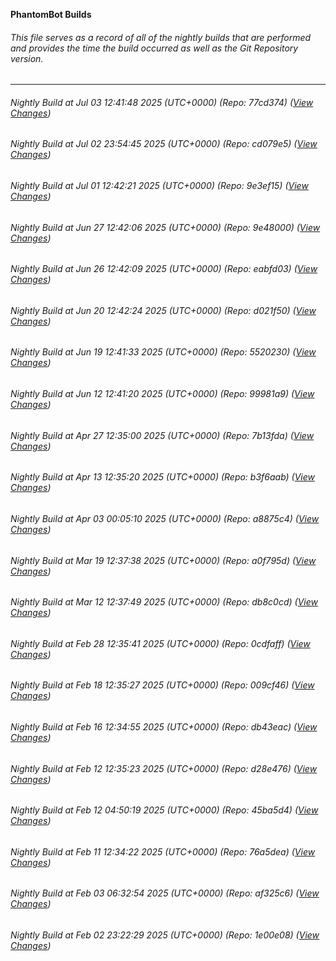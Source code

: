 **PhantomBot Builds**

###### This file serves as a record of all of the nightly builds that are performed and provides the time the build occurred as well as the Git Repository version.
-------------------------------------------------------------------------------------------------------------
###### Nightly Build at Jul 03 12:41:48 2025 (UTC+0000) (Repo: 77cd374) ([View Changes](https://github.com/PhantomBot/PhantomBot/compare/cd079e5...77cd374))
###### Nightly Build at Jul 02 23:54:45 2025 (UTC+0000) (Repo: cd079e5) ([View Changes](https://github.com/PhantomBot/PhantomBot/compare/9e3ef15...cd079e5))
###### Nightly Build at Jul 01 12:42:21 2025 (UTC+0000) (Repo: 9e3ef15) ([View Changes](https://github.com/PhantomBot/PhantomBot/compare/9e48000...9e3ef15))
###### Nightly Build at Jun 27 12:42:06 2025 (UTC+0000) (Repo: 9e48000) ([View Changes](https://github.com/PhantomBot/PhantomBot/compare/eabfd03...9e48000))
###### Nightly Build at Jun 26 12:42:09 2025 (UTC+0000) (Repo: eabfd03) ([View Changes](https://github.com/PhantomBot/PhantomBot/compare/d021f50...eabfd03))
###### Nightly Build at Jun 20 12:42:24 2025 (UTC+0000) (Repo: d021f50) ([View Changes](https://github.com/PhantomBot/PhantomBot/compare/5520230...d021f50))
###### Nightly Build at Jun 19 12:41:33 2025 (UTC+0000) (Repo: 5520230) ([View Changes](https://github.com/PhantomBot/PhantomBot/compare/99981a9...5520230))
###### Nightly Build at Jun 12 12:41:20 2025 (UTC+0000) (Repo: 99981a9) ([View Changes](https://github.com/PhantomBot/PhantomBot/compare/7b13fda...99981a9))
###### Nightly Build at Apr 27 12:35:00 2025 (UTC+0000) (Repo: 7b13fda) ([View Changes](https://github.com/PhantomBot/PhantomBot/compare/b3f6aab...7b13fda))
###### Nightly Build at Apr 13 12:35:20 2025 (UTC+0000) (Repo: b3f6aab) ([View Changes](https://github.com/PhantomBot/PhantomBot/compare/a8875c4...b3f6aab))
###### Nightly Build at Apr 03 00:05:10 2025 (UTC+0000) (Repo: a8875c4) ([View Changes](https://github.com/PhantomBot/PhantomBot/compare/a0f795d...a8875c4))
###### Nightly Build at Mar 19 12:37:38 2025 (UTC+0000) (Repo: a0f795d) ([View Changes](https://github.com/PhantomBot/PhantomBot/compare/db8c0cd...a0f795d))
###### Nightly Build at Mar 12 12:37:49 2025 (UTC+0000) (Repo: db8c0cd) ([View Changes](https://github.com/PhantomBot/PhantomBot/compare/0cdfaff...db8c0cd))
###### Nightly Build at Feb 28 12:35:41 2025 (UTC+0000) (Repo: 0cdfaff) ([View Changes](https://github.com/PhantomBot/PhantomBot/compare/009cf46...0cdfaff))
###### Nightly Build at Feb 18 12:35:27 2025 (UTC+0000) (Repo: 009cf46) ([View Changes](https://github.com/PhantomBot/PhantomBot/compare/db43eac...009cf46))
###### Nightly Build at Feb 16 12:34:55 2025 (UTC+0000) (Repo: db43eac) ([View Changes](https://github.com/PhantomBot/PhantomBot/compare/d28e476...db43eac))
###### Nightly Build at Feb 12 12:35:23 2025 (UTC+0000) (Repo: d28e476) ([View Changes](https://github.com/PhantomBot/PhantomBot/compare/45ba5d4...d28e476))
###### Nightly Build at Feb 12 04:50:19 2025 (UTC+0000) (Repo: 45ba5d4) ([View Changes](https://github.com/PhantomBot/PhantomBot/compare/76a5dea...45ba5d4))
###### Nightly Build at Feb 11 12:34:22 2025 (UTC+0000) (Repo: 76a5dea) ([View Changes](https://github.com/PhantomBot/PhantomBot/compare/af325c6...76a5dea))
###### Nightly Build at Feb 03 06:32:54 2025 (UTC+0000) (Repo: af325c6) ([View Changes](https://github.com/PhantomBot/PhantomBot/compare/1e00e08...af325c6))
###### Nightly Build at Feb 02 23:22:29 2025 (UTC+0000) (Repo: 1e00e08) ([View Changes](https://github.com/PhantomBot/PhantomBot/compare/c55b244...1e00e08))
